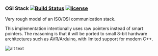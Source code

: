 ### OSI Stack [![Build Status](https://travis-ci.org/mihaigalos/osi_stack.svg?branch=master)](https://travis-ci.org/mihaigalos/osi_stack) [![license](https://img.shields.io/badge/license-GPLv3-brightgreen.svg)](LICENSE)

Very rough model of an ISO/OSI communication stack.

This implementation intentionally uses raw pointers instead of smart pointers.
The reasoning is that it will be ported to small 8-bit hardware architectures such as AVR/Arduino, with limited support for modern C++.


![alt text](screenshots/iso_osi_layers.png "ISO/OSI Layers (Rough Model).")
